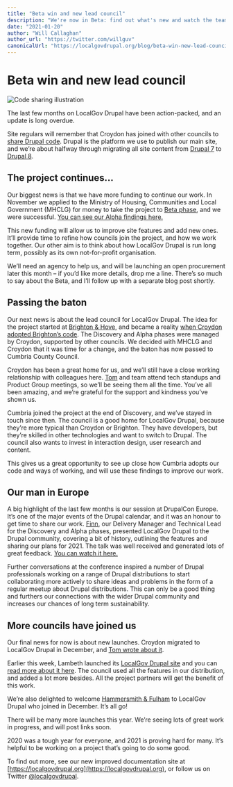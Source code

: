 ```yaml
---
title: "Beta win and new lead council"
description: "We're now in Beta: find out what's new and watch the team's presentation to DrupalCon Europe."
date: "2021-01-20"
author: "Will Callaghan"
author_url: "https://twitter.com/willguv"
canonicalUrl: "https://localgovdrupal.org/blog/beta-win-new-lead-council.html"
---
```


# Beta win and new lead council

![Code sharing illustration](../images/codesharing.jpg)

The last few months on LocalGov Drupal have been action-packed, and an update is long overdue.

Site regulars will remember that Croydon has joined with other councils to [share Drupal code](https://croydon.digital/tag/code-sharing/). Drupal is the platform we use to publish our main site, and we’re about halfway through migrating all site content from [Drupal 7](https://croydon.gov.uk/) to [Drupal 8](https://new.croydon.gov.uk/coronavirus-information-and-service-updates).

## The project continues…

Our biggest news is that we have more funding to continue our work. In November we applied to the Ministry of Housing, Communities and Local Government (MHCLG) for money to take the project to [Beta phase](https://www.gov.uk/service-manual/agile-delivery/how-the-beta-phase-works), and we were successful. [You can see our Alpha findings here.](https://docs.google.com/presentation/d/e/2PACX-1vRd7_MFmpcnDtKQAhamUDVZ7FTxxLfbJVsWVEc8xaRBCUunqrFPPVfrjq_3X2LjzcbSQPYopy0E5f0J/pub?start=false&loop=false&delayms=3000)

This new funding will allow us to improve site features and add new ones. It’ll provide time to refine how councils join the project, and how we work together. Our other aim is to think about how LocalGov Drupal is run long term, possibly as its own not-for-profit organisation.

We’ll need an agency to help us, and will be launching an open procurement later this month – if you’d like more details, drop me a line. There’s so much to say about the Beta, and I’ll follow up with a separate blog post shortly.

## Passing the baton

Our next news is about the lead council for LocalGov Drupal. The idea for the project started at [Brighton & Hove](https://www.brighton-hove.gov.uk/), and became a reality [when Croydon adopted Brighton’s code](https://croydon.digital/2019/07/15/croydon-council-is-sharing-a-publishing-platform-with-brighton-hove/). The Discovery and Alpha phases were managed by Croydon, supported by other councils. We decided with MHCLG and Croydon that it was time for a change, and the baton has now passed to Cumbria County Council.

Croydon has been a great home for us, and we’ll still have a close working relationship with colleagues here. [Tom](https://twitter.com/tomsteel) and team attend tech standups and Product Group meetings, so we’ll be seeing them all the time. You’ve all been amazing, and we’re grateful for the support and kindness you’ve shown us.

Cumbria joined the project at the end of Discovery, and we’ve stayed in touch since then. The council is a good home for LocalGov Drupal, because they’re more typical than Croydon or Brighton. They have developers, but they’re skilled in other technologies and want to switch to Drupal. The council also wants to invest in interaction design, user research and content.

This gives us a great opportunity to see up close how Cumbria adopts our code and ways of working, and will use these findings to improve our work.

## Our man in Europe

A big highlight of the last few months is our session at DrupalCon Europe. It’s one of the major events of the Drupal calendar, and it was an honour to get time to share our work. [Finn](https://twitter.com/finnlewis), our Delivery Manager and Technical Lead for the Discovery and Alpha phases, presented LocalGov Drupal to the Drupal community, covering a bit of history, outlining the features and sharing our plans for 2021. The talk was well received and generated lots of great feedback. [You can watch it here.](https://www.youtube.com/watch?v=5FOhR0kqbjQ&list=PLpeDXSh4nHjTP7vRC6LCak9adK2yp1P5S)

Further conversations at the conference inspired a number of Drupal professionals working on a range of Drupal distributions to start collaborating more actively to share ideas and problems in the form of a regular meetup about Drupal distributions. This can only be a good thing and furthers our connections with the wider Drupal community and increases our chances of long term sustainability.

## More councils have joined us

Our final news for now is about new launches. Croydon migrated to LocalGov Drupal in December, and [Tom wrote about it](https://croydon.digital/2020/12/17/croydon-goes-live-with-localgov-drupal).

Earlier this week, Lambeth launched its [LocalGov Drupal site](https://beta.lambeth.gov.uk/) and you can [read more about it here](https://twitter.com/lambeth_council/status/1348975674602745859). The council used all the features in our distribution, and added a lot more besides. All the project partners will get the benefit of this work.

We’re also delighted to welcome [Hammersmith & Fulham](https://www.lbhf.gov.uk/) to LocalGov Drupal who joined in December. It’s all go!

There will be many more launches this year. We’re seeing lots of great work in progress, and will post links soon.

2020 was a tough year for everyone, and 2021 is proving hard for many. It’s helpful to be working on a project that’s going to do some good.

To find out more, see our new improved documentation site at [https://localgovdrupal.org](https://localgovdrupal.org), or follow us on Twitter [@localgovdrupal](https://twitter.com/localgovdrupal).

